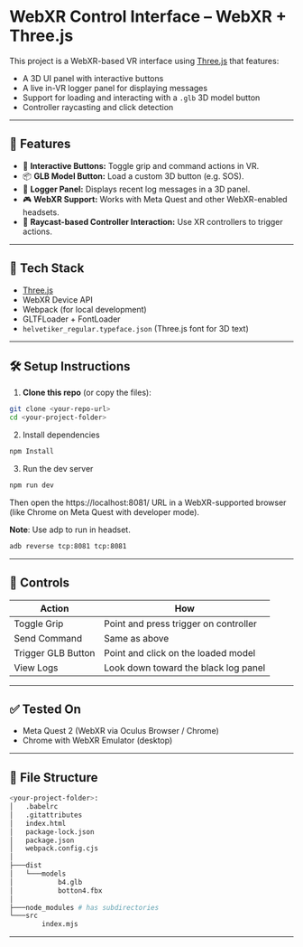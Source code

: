 # WebXR Control Interface – WebXR + Three.js

This project is a WebXR-based VR interface using [Three.js](https://threejs.org/) that features:
- A 3D UI panel with interactive buttons
- A live in-VR logger panel for displaying messages
- Support for loading and interacting with a `.glb` 3D model button
- Controller raycasting and click detection

---

## 🚀 Features

- 🔲 **Interactive Buttons:** Toggle grip and command actions in VR.
- 📦 **GLB Model Button:** Load a custom 3D button (e.g. SOS).
- 📝 **Logger Panel:** Displays recent log messages in a 3D panel.
- 🎮 **WebXR Support:** Works with Meta Quest and other WebXR-enabled headsets.
- 🎯 **Raycast-based Controller Interaction:** Use XR controllers to trigger actions.

---

## 🧰 Tech Stack

- [Three.js](https://threejs.org/)
- WebXR Device API
- Webpack (for local development)
- GLTFLoader + FontLoader
- `helvetiker_regular.typeface.json` (Three.js font for 3D text)

---

## 🛠️ Setup Instructions

1. **Clone this repo** (or copy the files):

```bash
git clone <your-repo-url>
cd <your-project-folder>

```
2.  Install dependencies
```bash 
npm Install
```
3. Run the dev server
```bash
npm run dev
```

Then open the https://localhost:8081/ URL in a WebXR-supported browser (like Chrome on Meta Quest with developer mode).

**Note**: Use adp to run in headset.
```bash
adb reverse tcp:8081 tcp:8081
```
-----------
🧪 Controls
-----------

| Action             | How                                  |
|--------------------|---------------------------------------|
| Toggle Grip        | Point and press trigger on controller |
| Send Command       | Same as above                         |
| Trigger GLB Button | Point and click on the loaded model   |
| View Logs          | Look down toward the black log panel  |

---


✅ Tested On
-----------

- Meta Quest 2 (WebXR via Oculus Browser / Chrome)
- Chrome with WebXR Emulator (desktop)

---

📁 File Structure
-----------------
```bash
<your-project-folder>:
│   .babelrc
│   .gitattributes
│   index.html
│   package-lock.json
│   package.json
│   webpack.config.cjs
│
├───dist
│   └───models
│           b4.glb
│           botton4.fbx
│
├───node_modules # has subdirectories
└───src
        index.mjs
```
---
